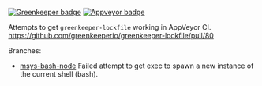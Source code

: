 [![Greenkeeper badge](https://badges.greenkeeper.io/patkub/test-greenkeeper-lockfile-appveyor.svg)](https://greenkeeper.io/)
[![Appveyor badge](https://ci.appveyor.com/api/projects/status/github/patkub/test-greenkeeper-lockfile-appveyor?branch=master&svg=true)](https://ci.appveyor.com/project/patkub/test-greenkeeper-lockfile-appveyor)

Attempts to get `greenkeeper-lockfile` working in AppVeyor CI.  
https://github.com/greenkeeperio/greenkeeper-lockfile/pull/80

Branches:
* [msys-bash-node](https://github.com/patkub/test-greenkeeper-lockfile-appveyor/tree/msys-bash-node) Failed attempt to get exec to spawn a new instance of the current shell (bash).
